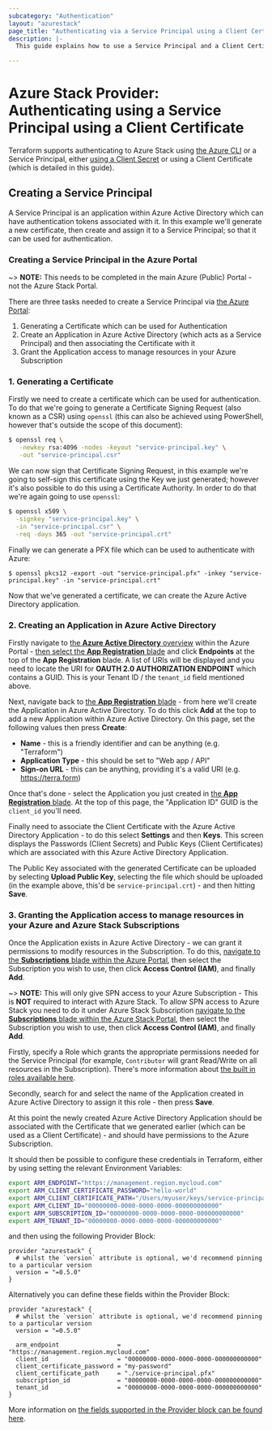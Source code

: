 ```yaml
---
subcategory: "Authentication"
layout: "azurestack"
page_title: "Authenticating via a Service Principal using a Client Certificate"
description: |-
  This guide explains how to use a Service Principal and a Client Certificate to authenticate with the Azure Stack Provider.

---
```


# Azure Stack Provider: Authenticating using a Service Principal using a Client Certificate

Terraform supports authenticating to Azure Stack using [the Azure CLI](azure_cli.html) or a Service Principal, either [using a Client Secret](service_principal_client_secret.html) or using a Client Certificate (which is detailed in this guide).

## Creating a Service Principal

A Service Principal is an application within Azure Active Directory which can have authentication tokens associated with it. In this example we'll generate a new certificate, then create and assign it to a Service Principal; so that it can be used for authentication.

### Creating a Service Principal in the Azure Portal

~> **NOTE:** This needs to be completed in the main Azure (Public) Portal - not the Azure Stack Portal.

There are three tasks needed to create a Service Principal via [the Azure Portal](https://portal.azure.com):

 1. Generating a Certificate which can be used for Authentication
 2. Create an Application in Azure Active Directory (which acts as a Service Principal) and then associating the Certificate with it
 2. Grant the Application access to manage resources in your Azure Subscription

### 1. Generating a Certificate

Firstly we need to create a certificate which can be used for authentication. To do that we're going to generate a Certificate Signing Request (also known as a CSR) using `openssl` (this can also be achieved using PowerShell, however that's outside the scope of this document):

```bash
$ openssl req \
   -newkey rsa:4096 -nodes -keyout "service-principal.key" \
   -out "service-principal.csr"
```

We can now sign that Certificate Signing Request, in this example we're going to self-sign this certificate using the Key we just generated; however it's also possible to do this using a Certificate Authority. In order to do that we're again going to use `openssl`:

```bash
$ openssl x509 \
  -signkey "service-principal.key" \
  -in "service-principal.csr" \
  -req -days 365 -out "service-principal.crt"
```

Finally we can generate a PFX file which can be used to authenticate with Azure:

```
$ openssl pkcs12 -export -out "service-principal.pfx" -inkey "service-principal.key" -in "service-principal.crt"
```

Now that we've generated a certificate, we can create the Azure Active Directory application.

### 2. Creating an Application in Azure Active Directory

Firstly navigate to [the **Azure Active Directory** overview](https://portal.azure.com/#blade/Microsoft_AAD_IAM/ActiveDirectoryMenuBlade/Overview) within the Azure Portal - [then select the **App Registration** blade](https://portal.azure.com/#blade/Microsoft_AAD_IAM/ActiveDirectoryMenuBlade/RegisteredApps/RegisteredApps/Overview) and click **Endpoints** at the top of the **App Registration** blade. A list of URIs will be displayed and you need to locate the URI for **OAUTH 2.0 AUTHORIZATION ENDPOINT** which contains a GUID. This is your Tenant ID / the `tenant_id` field mentioned above.

Next, navigate back to [the **App Registration** blade](https://portal.azure.com/#blade/Microsoft_AAD_IAM/ActiveDirectoryMenuBlade/RegisteredApps/RegisteredApps/Overview) - from here we'll create the Application in Azure Active Directory. To do this click **Add** at the top to add a new Application within Azure Active Directory. On this page, set the following values then press **Create**:

- **Name** - this is a friendly identifier and can be anything (e.g. "Terraform")
- **Application Type** - this should be set to "Web app / API"
- **Sign-on URL** - this can be anything, providing it's a valid URI (e.g. https://terra.form)

Once that's done - select the Application you just created in [the **App Registration** blade](https://portal.azure.com/#blade/Microsoft_AAD_IAM/ActiveDirectoryMenuBlade/RegisteredApps/RegisteredApps/Overview). At the top of this page, the "Application ID" GUID is the `client_id` you'll need.

Finally need to associate the Client Certificate with the Azure Active Directory Application - to do this select **Settings** and then **Keys**. This screen displays the Passwords (Client Secrets) and Public Keys (Client Certificates) which are associated with this Azure Active Directory Application.

The Public Key associated with the generated Certificate can be uploaded by selecting **Upload Public Key**, selecting the file which should be uploaded (in the example above, this'd be `service-principal.crt`) - and then hitting **Save**.

### 3. Granting the Application access to manage resources in your Azure and Azure Stack Subscriptions

Once the Application exists in Azure Active Directory - we can grant it permissions to modify resources in the Subscription. To do this, [navigate to the **Subscriptions** blade within the Azure Portal](https://portal.azure.com/#blade/Microsoft_Azure_Billing/SubscriptionsBlade), then select the Subscription you wish to use, then click **Access Control (IAM)**, and finally **Add**.

~> **NOTE:**  This will only give SPN access to your Azure Subscription - This is **NOT** required to interact with Azure Stack. To allow SPN access to Azure Stack you need to do it under Azure Stack Subscription [navigate to the **Subscriptions** blade within the Azure Stack Portal](https://portal.{region}.{domain}/#blade/Microsoft_Azure_Billing/SubscriptionsBlade), then select the Subscription you wish to use, then click **Access Control (IAM)**, and finally **Add**.

Firstly, specify a Role which grants the appropriate permissions needed for the Service Principal (for example, `Contributor` will grant Read/Write on all resources in the Subscription). There's more information about [the built in roles available here](https://azure.microsoft.com/en-gb/documentation/articles/role-based-access-built-in-roles/).

Secondly, search for and select the name of the Application created in Azure Active Directory to assign it this role - then press **Save**.

At this point the newly created Azure Active Directory Application should be associated with the Certificate that we generated earlier (which can be used as a Client Certificate) - and should have permissions to the Azure Subscription.

It should then be possible to configure these credentials in Terraform, either by using setting the relevant Environment Variables:

```bash
export ARM_ENDPOINT="https://management.region.mycloud.com"
export ARM_CLIENT_CERTIFICATE_PASSWORD="hello-world"
export ARM_CLIENT_CERTIFICATE_PATH="/Users/myuser/keys/service-principal.pfx"
export ARM_CLIENT_ID="00000000-0000-0000-0000-000000000000"
export ARM_SUBSCRIPTION_ID="00000000-0000-0000-0000-000000000000"
export ARM_TENANT_ID="00000000-0000-0000-0000-000000000000"
```

and then using the following Provider Block:

```hcl
provider "azurestack" {
  # whilst the `version` attribute is optional, we'd recommend pinning to a particular version
  version = "=0.5.0"
}
```

Alternatively you can define these fields within the Provider Block:

```hcl
provider "azurestack" {
  # whilst the `version` attribute is optional, we'd recommend pinning to a particular version
  version = "=0.5.0"

  arm_endpoint                = "https://management.region.mycloud.com"
  client_id                   = "00000000-0000-0000-0000-000000000000"
  client_certificate_password = "my-password"
  client_certificate_path     = "./service-principal.pfx"
  subscription_id             = "00000000-0000-0000-0000-000000000000"
  tenant_id                   = "00000000-0000-0000-0000-000000000000"
}
```

More information on [the fields supported in the Provider block can be found here](../index.html#argument-reference).
